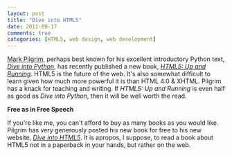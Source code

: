 ```yaml
---
layout: post
title: "Dive into HTML5"
date: 2011-09-17
comments: true
categories: [HTML5, web design, web development]
---
```


 [Mark Pilgrim](http://diveintomark.org), perhaps best known for his excellent introductory Python text, [*Dive into Python*](http://www.amazon.com/Dive-Into-Python-Mark-Pilgrim/dp/1441413022/ref=sr_1_5?s=books&ie=UTF8&qid=1316316128&sr=1-5), has recently published a new book, [*HTML5: Up and Running*](http://www.amazon.com/HTML5-Up-Running-Mark-Pilgrim/dp/0596806027/ref=sr_1_1?s=books&ie=UTF8&qid=1316316128&sr=1-1). HTML5 is the future of the web. It's also somewhat difficult to learn given how much more powerful it is than HTML 4.0 & XHTML. Pilgrim has a knack for teaching and writing. If *HTML5: Up and Running* is even half as good as *Dive into Python*, then it will be well worth the read. 

**Free as in Free Speech**

If you're like me, you can't afford to buy as many books as you would like. Pilgrim has very generously posted his new book for free to his new website, [*Dive into HTML5*](http://diveintoHTML5.org). It is apropos, I suppose, to read a book about HTML5 not in a paperback in your hands, but rather on the web. 